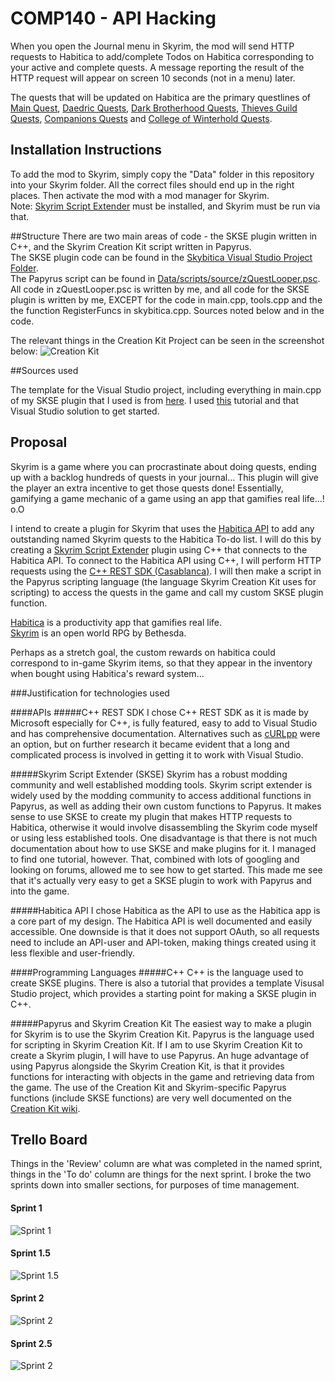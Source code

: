 # COMP140 - API Hacking

When you open the Journal menu in Skyrim, the mod will send HTTP requests to Habitica to add/complete Todos on Habitica corresponding to your active and complete quests. A message reporting the result of the HTTP request will appear on screen 10 seconds (not in a menu) later.

The quests that will be updated on Habitica are the primary questlines of [Main Quest](http://www.uesp.net/wiki/Skyrim:Main_Quest), [Daedric Quests](http://www.uesp.net/wiki/Skyrim:Daedric_Quests), [Dark Brotherhood Quests](http://www.uesp.net/wiki/Skyrim:Dark_Brotherhood#Quests), [Thieves Guild Quests](http://www.uesp.net/wiki/Skyrim:Thieves_Guild_(faction)#Quests), [Companions Quests](http://www.uesp.net/wiki/Skyrim:Companions#Quests) and [College of Winterhold Quests](http://www.uesp.net/wiki/Skyrim:College_of_Winterhold_(faction)#Quests).

## Installation Instructions
To add the mod to Skyrim, simply copy the "Data" folder in this repository into your Skyrim folder. All the correct files should end up in the right places.
Then activate the mod with a mod manager for Skyrim.  
Note: [Skyrim Script Extender](http://skse.silverlock.org/) must be installed, and Skyrim must be run via that.

##Structure
There are two main areas of code - the SKSE plugin written in C++, and the Skyrim Creation Kit script written in Papyrus.  
The SKSE plugin code can be found in the [Skybitica Visual Studio Project Folder](https://github.com/NecroReindeer/comp140-api-hacking/tree/master/skybitica/skybitica/skybitica).  
The Papyrus script can be found in [Data/scripts/source/zQuestLooper.psc](https://github.com/NecroReindeer/comp140-api-hacking/blob/master/Data/scripts/source/zQuestLooper.psc).  
All code in zQuestLooper.psc is written by me, and all code for the SKSE plugin is written by me, EXCEPT for the code in main.cpp, tools.cpp and the the function RegisterFuncs in skybitica.cpp. Sources noted below and in the code.

The relevant things in the Creation Kit Project can be seen in the screenshot below:
![Creation Kit](https://github.com/NecroReindeer/comp140-api-hacking/blob/master/Screenshots/Creation%20Kit.png)

##Sources used

The template for the Visual Studio project, including everything in main.cpp of my SKSE plugin that I used is from [here](https://github.com/xanderdunn/skaar/releases/tag/plugin3). I used [this](https://github.com/xanderdunn/skaar/wiki/SKSE%3A-Getting-Started) tutorial and that Visual Studio solution to get started.

## Proposal

Skyrim is a game where you can procrastinate about doing quests, ending up with a backlog hundreds of quests in your journal... This plugin will give the player an extra incentive to get those quests done! Essentially, gamifying a game mechanic of a game using an app that gamifies real life...! o.O  

I intend to create a plugin for Skyrim that uses the [Habitica API](https://habitica.com/static/api) to add any outstanding named Skyrim quests to the Habitica To-do list. I will do this by creating a [Skyrim Script Extender](http://skse.silverlock.org/) plugin using C++ that connects to the Habitica API. To connect to the Habitica API using C++, I will perform HTTP requests using the [C++ REST SDK (Casablanca)](https://casablanca.codeplex.com/). I will then make a script in the Papyrus scripting language (the language Skyrim Creation Kit uses for scripting) to access the quests in the game and call my custom SKSE plugin function.

[Habitica](https://habitica.com) is a productivity app that gamifies real life.  
[Skyrim](http://www.elderscrolls.com/skyrim/) is an open world RPG by Bethesda.

Perhaps as a stretch goal, the custom rewards on habitica could correspond to in-game Skyrim items, so that they appear in the inventory when bought using Habitica's reward system...  

###Justification for technologies used

####APIs
#####C++ REST SDK
I chose C++ REST SDK as it is made by Microsoft especially for C++, is fully featured, easy to add to Visual Studio and has comprehensive documentation. Alternatives such as [cURLpp](http://www.curlpp.org/) were an option, but on further research it became evident that a long and complicated process is involved in getting it to work with Visual Studio.

#####Skyrim Script Extender (SKSE)
Skyrim has a robust modding community and well established modding tools. Skyrim script extender is widely used by the modding community to access additional functions in Papyrus, as well as adding their own custom functions to Papyrus. It makes sense to use SKSE to create my plugin that makes HTTP requests to Habitica, otherwise it would involve disassembling the Skyrim code myself or using less established tools.
One disadvantage is that there is not much documentation about how to use SKSE and make plugins for it. I managed to find one tutorial, however. That, combined with lots of googling and looking on forums, allowed me to see how to get started. This made me see that it's actually very easy to get a SKSE plugin to work with Papyrus and into the game.

#####Habitica API
I chose Habitica as the API to use as the Habitica app is a core part of my design. The Habitica API is well documented and easily accessible. One downside is that it does not support OAuth, so all requests need to include an API-user and API-token, making things created using it less flexible and user-friendly.

####Programming Languages
#####C++
C++ is the language used to create SKSE plugins. There is also a tutorial that provides a template Visusal Studio project, which provides a starting point for making a SKSE plugin in C++.

#####Papyrus and Skyrim Creation Kit
The easiest way to make a plugin for Skyrim is to use the Skyrim Creation Kit. Papyrus is the language used for scripting in Skyrim Creation Kit. If I am to use Skyrim Creation Kit to create a Skyrim plugin, I will have to use Papyrus. An huge advantage of using Papyrus alongside the Skyrim Creation Kit, is that it provides functions for interacting with objects in the game and retrieving data from the game. The use of the Creation Kit and Skyrim-specific Papyrus functions (include SKSE functions) are very well documented on the [Creation Kit wiki](http://www.creationkit.com/index.php?title=Main_Page).

## Trello Board
Things in the 'Review' column are what was completed in the named sprint, things in the 'To do' column are things for the next sprint. I broke the two sprints down into smaller sections, for purposes of time management.

#### Sprint 1
![Sprint 1](https://github.com/NecroReindeer/comp140-api-hacking/blob/master/Screenshots/Trello/Sprint%201.png)

#### Sprint 1.5
![Sprint 1.5](https://github.com/NecroReindeer/comp140-api-hacking/blob/master/Screenshots/Trello/Sprint%201.5.png)


#### Sprint 2
![Sprint 2](https://github.com/NecroReindeer/comp140-api-hacking/blob/master/Screenshots/Trello/Sprint%202.png)

#### Sprint 2.5
![Sprint 2](https://github.com/NecroReindeer/comp140-api-hacking/blob/master/Screenshots/Trello/Sprint%202.5.png)
